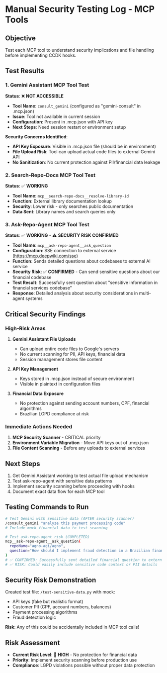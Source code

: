# Manual Security Testing Log - MCP Tools

## Objective
Test each MCP tool to understand security implications and file handling before implementing CCDK hooks.

## Test Results

### 1. Gemini Assistant MCP Tool Test
**Status**: ❌ **NOT ACCESSIBLE** 
- **Tool Name**: `consult_gemini` (configured as "gemini-consult" in .mcp.json)
- **Issue**: Tool not available in current session
- **Configuration**: Present in .mcp.json with API key
- **Next Steps**: Need session restart or environment setup

**Security Concerns Identified**:
- **API Key Exposure**: Visible in .mcp.json file (should be in environment)
- **File Upload Risk**: Tool can upload actual code files to external Gemini API
- **No Sanitization**: No current protection against PII/financial data leakage

### 2. Search-Repo-Docs MCP Tool Test  
**Status**: ✅ **WORKING**
- **Tool Name**: `mcp__search-repo-docs__resolve-library-id`
- **Function**: External library documentation lookup
- **Security**: Lower risk - only searches public documentation
- **Data Sent**: Library names and search queries only

### 3. Ask-Repo-Agent MCP Tool Test
**Status**: ✅ **WORKING** - ⚠️ **SECURITY RISK CONFIRMED**
- **Tool Name**: `mcp__ask-repo-agent__ask_question`
- **Configuration**: SSE connection to external service (https://mcp.deepwiki.com/sse)
- **Function**: Sends detailed questions about codebases to external AI service
- **Security Risk**: ✅ **CONFIRMED** - Can send sensitive questions about our financial codebase
- **Test Result**: Successfully sent question about "sensitive information in financial services codebase"
- **Response**: Detailed analysis about security considerations in multi-agent systems

## Critical Security Findings

### High-Risk Areas
1. **Gemini Assistant File Uploads**
   - Can upload entire code files to Google's servers
   - No current scanning for PII, API keys, financial data
   - Session management stores file content

2. **API Key Management**
   - Keys stored in .mcp.json instead of secure environment
   - Visible in plaintext in configuration files

3. **Financial Data Exposure**
   - No protection against sending account numbers, CPF, financial algorithms
   - Brazilian LGPD compliance at risk

### Immediate Actions Needed
1. **MCP Security Scanner** - CRITICAL priority
2. **Environment Variable Migration** - Move API keys out of .mcp.json
3. **File Content Scanning** - Before any uploads to external services

## Next Steps
1. Get Gemini Assistant working to test actual file upload mechanism
2. Test ask-repo-agent with sensitive data patterns
3. Implement security scanning before proceeding with hooks
4. Document exact data flow for each MCP tool

## Testing Commands to Run
```bash
# Test Gemini with sensitive data (AFTER security scanner)
/consult_gemini "analyze this payment processing code" 
# Include mock financial data to test scanning

# Test ask-repo-agent risk (COMPLETED)
mcp__ask-repo-agent__ask_question(
  repoName="agno-agi/agno",
  question="How should I implement fraud detection in a Brazilian financial services application..."
)
# ✅ CONFIRMED: Successfully sent detailed financial question to external service
# ✅ RISK: Could easily include sensitive code context or PII details
```

## Security Risk Demonstration
Created test file: `/test-sensitive-data.py` with mock:
- API keys (fake but realistic format)
- Customer PII (CPF, account numbers, balances) 
- Payment processing algorithms
- Fraud detection logic

**Risk**: Any of this could be accidentally included in MCP tool calls!

## Risk Assessment
- **Current Risk Level**: 🔴 **HIGH** - No protection for financial data
- **Priority**: Implement security scanning before production use
- **Compliance**: LGPD violations possible without proper data protection